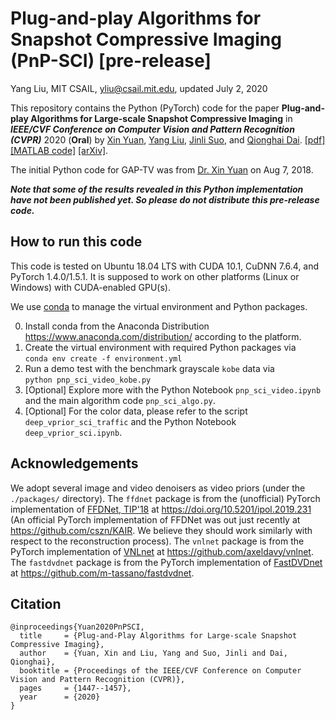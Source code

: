 # Plug-and-play Algorithms for Snapshot Compressive Imaging (PnP-SCI) [pre-release]
Yang Liu, MIT CSAIL, yliu@csail.mit.edu, updated July 2, 2020 

This repository contains the Python (PyTorch) code for the paper **Plug-and-play Algorithms for Large-scale Snapshot Compressive Imaging** in ***IEEE/CVF Conference on Computer Vision and Pattern Recognition (CVPR)*** 2020 (**Oral**) by [Xin Yuan](https://www.bell-labs.com/usr/x.yuan), [Yang Liu](https://liuyang12.github.io/), [Jinli Suo](https://sites.google.com/site/suojinli/), and [Qionghai Dai](http://media.au.tsinghua.edu.cn/).
[[pdf]](https://arxiv.org/pdf/2003.13654 "arXiv preprint")   [[MATLAB code]](https://github.com/liuyang12/PnP-SCI "github repository for MATLAB code")   [[arXiv]](https://arxiv.org/abs/2003.13654 "arXiv preprint"). 

The initial Python code for GAP-TV was from [Dr. Xin Yuan](https://www.bell-labs.com/usr/x.yuan) on Aug 7, 2018.

***Note that some of the results revealed in this Python implementation have not been published yet. So please do not distribute this pre-release code.***

## How to run this code
This code is tested on Ubuntu 18.04 LTS with CUDA 10.1, CuDNN 7.6.4, and PyTorch 1.4.0/1.5.1. It is supposed to work on other platforms (Linux or Windows) with CUDA-enabled GPU(s). 

We use [conda](https://www.anaconda.com/distribution/) to manage the virtual environment and Python packages.

0. Install conda from the Anaconda Distribution https://www.anaconda.com/distribution/ according to the platform.
1. Create the virtual environment with required Python packages via  
`conda env create -f environment.yml`
2. Run a demo test with the benchmark grayscale `kobe` data via  
`python pnp_sci_video_kobe.py`
3. [Optional] Explore more with the Python Notebook `pnp_sci_video.ipynb` and the main algorithm code `pnp_sci_algo.py`.
4. [Optional] For the color data, please refer to the script `deep_vprior_sci_traffic` and the Python Notebook `deep_vprior_sci.ipynb`.

## Acknowledgements
We adopt several image and video denoisers as video priors (under the `./packages/` directory). The `ffdnet` package is from the (unofficial) PyTorch implementation of [FFDNet, TIP'18](https://doi.org/10.1109/TIP.2018.2839891) at https://doi.org/10.5201/ipol.2019.231 (An official PyTorch implementation of FFDNet was out just recently at https://github.com/cszn/KAIR. We believe they should work similarly with respect to the reconstruction process). The `vnlnet` package is from the PyTorch implementation of [VNLnet](https://arxiv.org/abs/1811.12758) at https://github.com/axeldavy/vnlnet. The `fastdvdnet` package is from the PyTorch implementation of [FastDVDnet](https://arxiv.org/abs/1907.01361) at https://github.com/m-tassano/fastdvdnet.

## Citation
```
@inproceedings{Yuan2020PnPSCI,
  title     = {Plug-and-Play Algorithms for Large-scale Snapshot Compressive Imaging},
  author    = {Yuan, Xin and Liu, Yang and Suo, Jinli and Dai, Qionghai},
  booktitle = {Proceedings of the IEEE/CVF Conference on Computer Vision and Pattern Recognition (CVPR)},
  pages     = {1447--1457},
  year      = {2020}
}
```